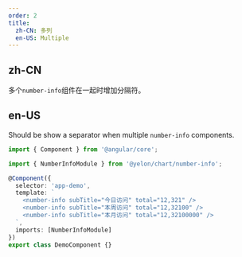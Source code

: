 ```yaml
---
order: 2
title:
  zh-CN: 多列
  en-US: Multiple
---
```


## zh-CN

多个`number-info`组件在一起时增加分隔符。

## en-US

Should be show a separator when multiple `number-info` components.

```ts
import { Component } from '@angular/core';

import { NumberInfoModule } from '@yelon/chart/number-info';

@Component({
  selector: 'app-demo',
  template: `
    <number-info subTitle="今日访问" total="12,321" />
    <number-info subTitle="本周访问" total="12,32100" />
    <number-info subTitle="本月访问" total="12,32100000" />
  `,
  imports: [NumberInfoModule]
})
export class DemoComponent {}
```
